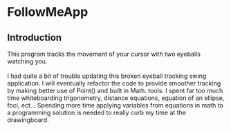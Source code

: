 # FollowMeApp

## Introduction
This program tracks the movement of your cursor with two eyeballs watching you.\
\
I had quite a bit of trouble updating this broken eyeball tracking swing application. I will eventually refactor the code to provide smoother tracking by making better use of Point() and built in Math. tools. I spent far too much time whiteboarding trigonometry, distance equations, equation of an ellipse, foci, ect... Spending more time applying variables from equations in math to a programming solution is needed to really curb my time at the drawingboard. 
